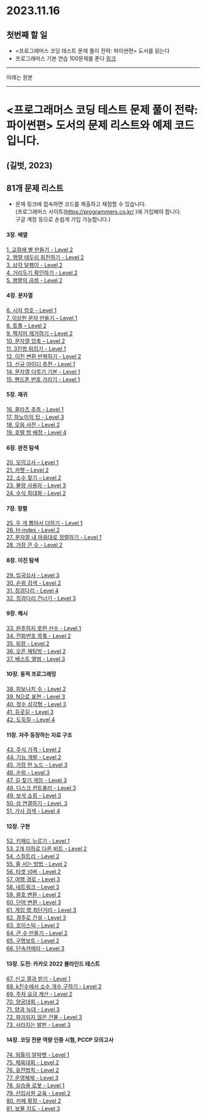 # 2023.11.16

## 첫번째 할 일

- <프로그래머스 코딩 테스트 문제 풀이 전략: 파이썬편> 도서를 읽는다
- 프로그래머스 기본 연습 100문제를 푼다 [링크](https://school.programmers.co.kr/learn/challenges/beginner)


---

아래는 원본

---

# <프로그래머스 코딩 테스트 문제 풀이 전략: 파이썬편> 도서의 문제 리스트와 예제 코드입니다.
## (길벗, 2023)

## 81개 문제 리스트

* 문제 링크에 접속하면 코드를 제출하고 채점할 수 있습니다.</br>
(프로그래머스 사이트(https://programmers.co.kr/ )에 가입해야 합니다. </br>
구글 계정 등으로 손쉽게 가입 가능합니다.) </br>


#### 3장. 배열
[1. 교점에 별 만들기 - Level 2](https://programmers.co.kr/learn/courses/30/lessons/87377) </br>
[2. 행렬 테두리 회전하기 - Level 2](https://programmers.co.kr/learn/courses/30/lessons/77485) </br>
[3. 삼각 달팽이 - Level 2](https://programmers.co.kr/learn/courses/30/lessons/68645) </br>
[4. 거리두기 확인하기 - Level 2](https://programmers.co.kr/learn/courses/30/lessons/81302) </br>
[5. 행렬의 곱셈 - Level 2](https://programmers.co.kr/learn/courses/30/lessons/12949) </br>

#### 4장. 문자열
[6. 시저 암호 - Level 1](https://programmers.co.kr/learn/courses/30/lessons/12926) </br>
[7. 이상한 문자 만들기 – Level 1](https://programmers.co.kr/learn/courses/30/lessons/12930) </br>
[8. 튜플 – Level 2](https://programmers.co.kr/learn/courses/30/lessons/64065) </br>
[9. 짝지어 제거하기 – Level 2](https://programmers.co.kr/learn/courses/30/lessons/12973) </br>
[10. 문자열 압축 – Level 2](https://programmers.co.kr/learn/courses/30/lessons/60057) </br>
[11. 3진법 뒤집기 - Level 1](https://programmers.co.kr/learn/courses/30/lessons/68935) </br>
[12. 이진 변환 반복하기 - Level 2](https://programmers.co.kr/learn/courses/30/lessons/70129) </br>
[13. 신규 아이디 추천 - Level 1](https://programmers.co.kr/learn/courses/30/lessons/72410) </br>
[14. 문자열 다루기 기본 - Level 1](https://programmers.co.kr/learn/courses/30/lessons/12918) </br>
[15. 핸드폰 번호 가리기 - Level 1](https://school.programmers.co.kr/learn/courses/30/lessons/12948) </br>

#### 5장. 재귀

[16. 콜라츠 추측 - Level 1](https://school.programmers.co.kr/learn/courses/30/lessons/12943) </br>
[17. 하노이의 탑 - Level 3](https://school.programmers.co.kr/learn/courses/30/lessons/12946) </br>
[18. 모음 사전 - Level 2](https://school.programmers.co.kr/learn/courses/30/lessons/84512) </br>
[19. 호텔 방 배정 - Level 4](https://school.programmers.co.kr/learn/courses/30/lessons/64063) </br>


#### 6장. 완전 탐색

[20. 모의고사 – Level 1](https://school.programmers.co.kr/learn/courses/30/lessons/42840) </br>
[21. 카펫 – Level 2](https://school.programmers.co.kr/learn/courses/30/lessons/42842) </br>
[22. 소수 찾기 – Level 2](https://school.programmers.co.kr/learn/courses/30/lessons/42839) </br>
[23. 불량 사용자 - Level 3](https://school.programmers.co.kr/learn/courses/30/lessons/64064) </br>
[24. 수식 최대화 - Level 2](https://school.programmers.co.kr/learn/courses/30/lessons/67257) </br>


#### 7장. 정렬

[25. 두 개 뽑아서 더하기 - Level 1](https://school.programmers.co.kr/learn/courses/30/lessons/68644) </br>
[26. H-index - Level 2](https://school.programmers.co.kr/learn/courses/30/lessons/42747) </br>
[27. 문자열 내 마음대로 정렬하기 - Level 1](https://school.programmers.co.kr/learn/courses/30/lessons/12915) </br>
[28. 가장 큰 수 - Level 2](https://school.programmers.co.kr/learn/courses/30/lessons/42746) </br>


#### 8장. 이진 탐색

[29. 입국심사 - Level 3](https://school.programmers.co.kr/learn/courses/30/lessons/43238) </br>
[30. 순위 검색 - Level 2](https://school.programmers.co.kr/learn/courses/30/lessons/72412) </br>
[31. 징검다리 - Level 4](https://school.programmers.co.kr/learn/courses/30/lessons/43236) </br>
[32. 징검다리 건너기 - Level 3](https://school.programmers.co.kr/learn/courses/30/lessons/64062) </br>


#### 9장. 해시

[33. 완주하지 못한 선수 - Level 1](https://programmers.co.kr/learn/courses/30/lessons/42576) </br>
[34. 전화번호 목록 - Level 2](https://programmers.co.kr/learn/courses/30/lessons/42577) </br>
[35. 위장 - Level 2](https://school.programmers.co.kr/learn/courses/30/lessons/42578) </br>
[36. 오픈 채팅방 - Level 2](https://school.programmers.co.kr/learn/courses/30/lessons/42888) </br>
[37. 베스트 앨범 - Level 3](https://school.programmers.co.kr/learn/courses/30/lessons/42579) </br>


#### 10장. 동적 프로그래밍

[38. 피보나치 수 - Level 2](https://school.programmers.co.kr/learn/courses/30/lessons/12945) </br>
[39. N으로 표현 - Level 3](https://school.programmers.co.kr/learn/courses/30/lessons/42895) </br>
[40. 정수 삼각형 - Level 3](https://school.programmers.co.kr/learn/courses/30/lessons/43105) </br>
[41. 등굣길 - Level 3](https://school.programmers.co.kr/learn/courses/30/lessons/42898) </br>
[42. 도둑질 - Level 4](https://school.programmers.co.kr/learn/courses/30/lessons/42897) </br>


#### 11장. 자주 등장하는 자료 구조

[43. 주식 가격 - Level 2](https://school.programmers.co.kr/learn/courses/30/lessons/42584) </br>
[44. 기능 개발 - Level 2](https://school.programmers.co.kr/learn/courses/30/lessons/42586) </br>
[45. 가장 먼 노드 - Level 3](https://school.programmers.co.kr/learn/courses/30/lessons/49189) </br>
[46. 순위 - Level 3](https://school.programmers.co.kr/learn/courses/30/lessons/49191) </br>
[47. 길 찾기 게임 - Level 3](https://school.programmers.co.kr/learn/courses/30/lessons/42892) </br>
[48. 디스크 컨트롤러 - Level 3](https://school.programmers.co.kr/learn/courses/30/lessons/42627) </br>
[49. 보석 쇼핑 - Level 3](https://school.programmers.co.kr/learn/courses/30/lessons/67258) </br>
[50. 섬 연결하기 - Level. 3](https://school.programmers.co.kr/learn/courses/30/lessons/42861) </br>
[51. 가사 검색 - Level 4](https://school.programmers.co.kr/learn/courses/30/lessons/60060) </br>


#### 12장. 구현

[52. 키패드 누르기 - Level 1](https://school.programmers.co.kr/learn/courses/30/lessons/67256) </br>
[53. 2개 이하로 다른 비트 - Level 2](https://school.programmers.co.kr/learn/courses/30/lessons/77885) </br>
[54. 스킬트리 - Level 2](https://school.programmers.co.kr/learn/courses/30/lessons/49993) </br>
[55. 줄 서는 방법 - Level 2](https://school.programmers.co.kr/learn/courses/30/lessons/12936) </br>
[56. 타겟 넘버 - Level 2](https://school.programmers.co.kr/learn/courses/30/lessons/43165) </br>
[57. 여행 경로 - Level 3](https://school.programmers.co.kr/learn/courses/30/lessons/43164) </br>
[58. 네트워크 - Level 3](https://school.programmers.co.kr/learn/courses/30/lessons/43162) </br>
[59. 괄호 변환 - Level 2](https://school.programmers.co.kr/learn/courses/30/lessons/60058) </br>
[60. 단어 변환 - Level 3](https://school.programmers.co.kr/learn/courses/30/lessons/43163) </br>
[61. 게임 맵 최단거리 - Level 3](https://school.programmers.co.kr/learn/courses/30/lessons/1844) </br>
[62. 경주로 건설 - Level 3](https://school.programmers.co.kr/learn/courses/30/lessons/67259) </br>
[63. 조이스틱 - Level 2](https://school.programmers.co.kr/learn/courses/30/lessons/42860) </br>
[64. 큰 수 만들기 - Level 2](https://school.programmers.co.kr/learn/courses/30/lessons/42883) </br>
[65. 구명보트 - Level 2](https://school.programmers.co.kr/learn/courses/30/lessons/42885) </br>
[66. 단속카메라 - Level 3](https://school.programmers.co.kr/learn/courses/30/lessons/42884) </br>


#### 13장. 도전: 카카오 2022 블라인드 테스트

[67. 신고 결과 받기 - Level 1](https://school.programmers.co.kr/learn/courses/30/lessons/92334) </br>
[68. k진수에서 소수 개수 구하기 - Level 2](https://school.programmers.co.kr/learn/courses/30/lessons/92335)</br>
[69. 주차 요금 계산 - Level 2](https://school.programmers.co.kr/learn/courses/30/lessons/92341)</br>
[70. 양궁대회 - Level 2](https://school.programmers.co.kr/learn/courses/30/lessons/92342)</br>
[71. 양과 늑대 - Level 3](https://school.programmers.co.kr/learn/courses/30/lessons/92343)</br>
[72. 파괴되지 않은 건물 - Level 3](https://school.programmers.co.kr/learn/courses/30/lessons/92344)</br>
[73. 사라지는 발판 - Level 3](https://school.programmers.co.kr/learn/courses/30/lessons/92345)</br>


#### 14장. 코딩 전문 역량 인증 시험, PCCP 모의고사

[74. 외톨이 알파벳 - Level 1](https://school.programmers.co.kr/learn/courses/15008/lessons/121683)</br>
[75. 체육대회 - Level 2](https://school.programmers.co.kr/learn/courses/15008/lessons/121684)</br>
[76. 유전법칙 - Level 2](https://school.programmers.co.kr/learn/courses/15008/lessons/121685)</br>
[77. 운영체제 - Level 3](https://school.programmers.co.kr/learn/courses/15008/lessons/121686)</br>
[78. 실습용 로봇 - Level 1](https://school.programmers.co.kr/learn/courses/15009/lessons/121687)</br>
[79. 신입사원 교육 - Level 2](https://school.programmers.co.kr/learn/courses/15009/lessons/121688)</br>
[80. 카페 확장 - Level 2](https://school.programmers.co.kr/learn/courses/15009/lessons/121689)</br>
[81. 보물 지도 - Level 3](https://school.programmers.co.kr/learn/courses/15009/lessons/121690)</br>



